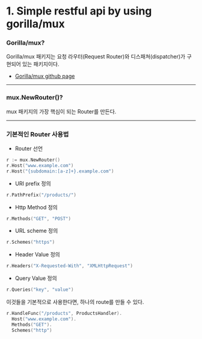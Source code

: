 # 1. Simple restful api by using gorilla/mux

### Gorilla/mux?

Gorilla/mux 패키지는 요청 라우터(Request Router)와 디스패쳐(dispatcher)가 구현되어 있는 패키지이다.

* [Gorilla/mux github page](https://github.com/gorilla/mux)

-----

### mux.NewRouter()?

mux 패키지의 가장 핵심이 되는 Router를 만든다.

------------

### 기본적인 Router 사용법

- Router 선언

```go
r := mux.NewRouter()
r.Host("www.example.com")
r.Host("{subdomain:[a-z]+}.example.com")
```

* URI prefix 정의

```go
r.PathPrefix("/products/")
```

* Http Method 정의

```go
r.Methods("GET", "POST")
```

* URL scheme 정의

```go
r.Schemes("https")
```

* Header Value 정의

```go
r.Headers("X-Requested-With", "XMLHttpRequest")
```

* Query Value 정의

```go
r.Queries("key", "value")
```

이것들을 기본적으로 사용한다면, 하나의 route를 만들 수 있다.

```go
r.HandleFunc("/products", ProductsHandler).
  Host("www.example.com").
  Methods("GET").
  Schemes("http")
```

